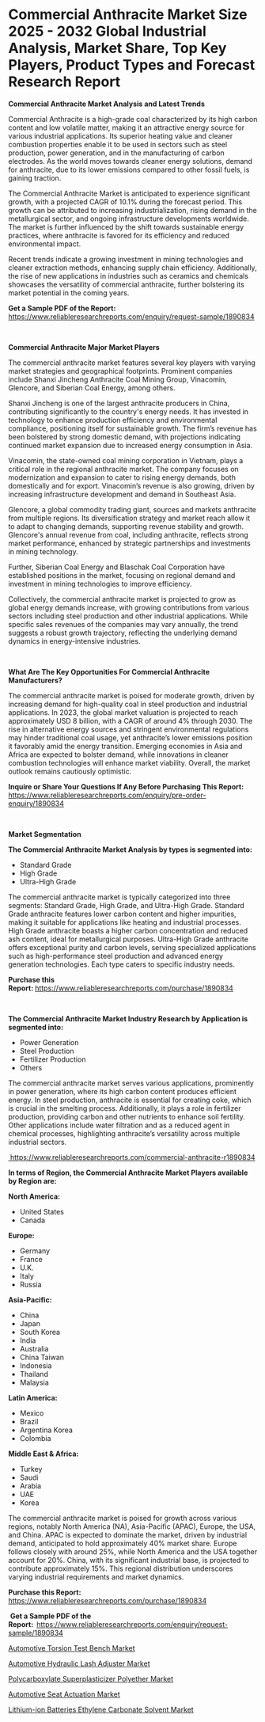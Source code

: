 <p><h1>Commercial Anthracite Market Size 2025 - 2032 Global Industrial Analysis, Market Share, Top Key Players, Product Types and Forecast Research Report</h1></p><p><strong>Commercial Anthracite Market Analysis and Latest Trends</strong></p>
<p><p>Commercial Anthracite is a high-grade coal characterized by its high carbon content and low volatile matter, making it an attractive energy source for various industrial applications. Its superior heating value and cleaner combustion properties enable it to be used in sectors such as steel production, power generation, and in the manufacturing of carbon electrodes. As the world moves towards cleaner energy solutions, demand for anthracite, due to its lower emissions compared to other fossil fuels, is gaining traction.</p><p>The Commercial Anthracite Market is anticipated to experience significant growth, with a projected CAGR of 10.1% during the forecast period. This growth can be attributed to increasing industrialization, rising demand in the metallurgical sector, and ongoing infrastructure developments worldwide. The market is further influenced by the shift towards sustainable energy practices, where anthracite is favored for its efficiency and reduced environmental impact. </p><p>Recent trends indicate a growing investment in mining technologies and cleaner extraction methods, enhancing supply chain efficiency. Additionally, the rise of new applications in industries such as ceramics and chemicals showcases the versatility of commercial anthracite, further bolstering its market potential in the coming years.</p></p>
<p><strong>Get a Sample PDF of the Report:&nbsp;</strong> <a href="https://www.reliableresearchreports.com/enquiry/request-sample/1890834?utm_campaign=13&utm_medium=2&utm_source=Github&utm_content=ia&utm_term=04022025&utm_id=commercial-anthracite">https://www.reliableresearchreports.com/enquiry/request-sample/1890834</a></p>
<p>&nbsp;</p>
<p><strong>Commercial Anthracite Major Market Players</strong></p>
<p><p>The commercial anthracite market features several key players with varying market strategies and geographical footprints. Prominent companies include Shanxi Jincheng Anthracite Coal Mining Group, Vinacomin, Glencore, and Siberian Coal Energy, among others. </p><p>Shanxi Jincheng is one of the largest anthracite producers in China, contributing significantly to the country's energy needs. It has invested in technology to enhance production efficiency and environmental compliance, positioning itself for sustainable growth. The firm’s revenue has been bolstered by strong domestic demand, with projections indicating continued market expansion due to increased energy consumption in Asia.</p><p>Vinacomin, the state-owned coal mining corporation in Vietnam, plays a critical role in the regional anthracite market. The company focuses on modernization and expansion to cater to rising energy demands, both domestically and for export. Vinacomin’s revenue is also growing, driven by increasing infrastructure development and demand in Southeast Asia.</p><p>Glencore, a global commodity trading giant, sources and markets anthracite from multiple regions. Its diversification strategy and market reach allow it to adapt to changing demands, supporting revenue stability and growth. Glencore's annual revenue from coal, including anthracite, reflects strong market performance, enhanced by strategic partnerships and investments in mining technology.</p><p>Further, Siberian Coal Energy and Blaschak Coal Corporation have established positions in the market, focusing on regional demand and investment in mining technologies to improve efficiency. </p><p>Collectively, the commercial anthracite market is projected to grow as global energy demands increase, with growing contributions from various sectors including steel production and other industrial applications. While specific sales revenues of the companies may vary annually, the trend suggests a robust growth trajectory, reflecting the underlying demand dynamics in energy-intensive industries.</p></p>
<p>&nbsp;</p>
<p><strong>What Are The Key Opportunities For Commercial Anthracite Manufacturers?</strong></p>
<p><p>The commercial anthracite market is poised for moderate growth, driven by increasing demand for high-quality coal in steel production and industrial applications. In 2023, the global market valuation is projected to reach approximately USD 8 billion, with a CAGR of around 4% through 2030. The rise in alternative energy sources and stringent environmental regulations may hinder traditional coal usage, yet anthracite’s lower emissions position it favorably amid the energy transition. Emerging economies in Asia and Africa are expected to bolster demand, while innovations in cleaner combustion technologies will enhance market viability. Overall, the market outlook remains cautiously optimistic.</p></p>
<p><strong>Inquire or Share Your Questions If Any Before Purchasing This Report:</strong> <a href="https://www.reliableresearchreports.com/enquiry/pre-order-enquiry/1890834?utm_campaign=13&utm_medium=2&utm_source=Github&utm_content=ia&utm_term=04022025&utm_id=commercial-anthracite">https://www.reliableresearchreports.com/enquiry/pre-order-enquiry/1890834</a></p>
<p>&nbsp;</p>
<p><strong>Market Segmentation</strong></p>
<p><strong>The Commercial Anthracite Market Analysis by types is segmented into:</strong></p>
<p><ul><li>Standard Grade</li><li>High Grade</li><li>Ultra-High Grade</li></ul></p>
<p><p>The commercial anthracite market is typically categorized into three segments: Standard Grade, High Grade, and Ultra-High Grade. Standard Grade anthracite features lower carbon content and higher impurities, making it suitable for applications like heating and industrial processes. High Grade anthracite boasts a higher carbon concentration and reduced ash content, ideal for metallurgical purposes. Ultra-High Grade anthracite offers exceptional purity and carbon levels, serving specialized applications such as high-performance steel production and advanced energy generation technologies. Each type caters to specific industry needs.</p></p>
<p><strong>Purchase this Report:&nbsp;</strong><a href="https://www.reliableresearchreports.com/purchase/1890834?utm_campaign=13&utm_medium=2&utm_source=Github&utm_content=ia&utm_term=04022025&utm_id=commercial-anthracite">https://www.reliableresearchreports.com/purchase/1890834</a></p>
<p>&nbsp;</p>
<p><strong>The Commercial Anthracite Market Industry Research by Application is segmented into:</strong></p>
<p><ul><li>Power Generation</li><li>Steel Production</li><li>Fertilizer Production</li><li>Others</li></ul></p>
<p><p>The commercial anthracite market serves various applications, prominently in power generation, where its high carbon content produces efficient energy. In steel production, anthracite is essential for creating coke, which is crucial in the smelting process. Additionally, it plays a role in fertilizer production, providing carbon and other nutrients to enhance soil fertility. Other applications include water filtration and as a reduced agent in chemical processes, highlighting anthracite’s versatility across multiple industrial sectors.</p></p>
<p><a href="https://www.reliableresearchreports.com/commercial-anthracite-r1890834?utm_campaign=13&utm_medium=2&utm_source=Github&utm_content=ia&utm_term=04022025&utm_id=commercial-anthracite">&nbsp;https://www.reliableresearchreports.com/commercial-anthracite-r1890834</a></p>
<p><strong>In terms of Region, the Commercial Anthracite Market Players available by Region are:</strong></p>
<p>
    <p> <strong> North America: </strong>
        <ul>
            <li>United States</li>
            <li>Canada</li>
        </ul>
        </p> 
    <p> <strong> Europe: </strong>
        <ul>
            <li>Germany</li>
            <li>France</li>
            <li>U.K.</li>
            <li>Italy</li>
            <li>Russia</li>
        </ul>
        </p> 
    <p> <strong> Asia-Pacific: </strong>
        <ul>
            <li>China</li>
            <li>Japan</li>
            <li>South Korea</li>
            <li>India</li>
            <li>Australia</li>
            <li>China Taiwan</li>
            <li>Indonesia</li>
            <li>Thailand</li>
            <li>Malaysia</li>
        </ul>
        </p> 
    <p> <strong> Latin America: </strong>
        <ul>
            <li>Mexico</li>
            <li>Brazil</li>
            <li>Argentina Korea</li>
            <li>Colombia</li>
        </ul>
        </p> 
    <p> <strong> Middle East & Africa: </strong>
        <ul>
            <li>Turkey</li>
            <li>Saudi</li>
            <li>Arabia</li>
            <li>UAE</li>
            <li>Korea</li>
        </ul>
    </p>
    </p>
<p><p>The commercial anthracite market is poised for growth across various regions, notably North America (NA), Asia-Pacific (APAC), Europe, the USA, and China. APAC is expected to dominate the market, driven by industrial demand, anticipated to hold approximately 40% market share. Europe follows closely with around 25%, while North America and the USA together account for 20%. China, with its significant industrial base, is projected to contribute approximately 15%. This regional distribution underscores varying industrial requirements and market dynamics.</p></p>
<p><strong>Purchase this Report: </strong><a href="https://www.reliableresearchreports.com/purchase/1890834?utm_campaign=13&utm_medium=2&utm_source=Github&utm_content=ia&utm_term=04022025&utm_id=commercial-anthracite">https://www.reliableresearchreports.com/purchase/1890834</a></p>
<p>&nbsp;<strong>Get a Sample PDF of the Report:&nbsp;&nbsp;</strong><a href="https://www.reliableresearchreports.com/enquiry/request-sample/1890834?utm_campaign=13&utm_medium=2&utm_source=Github&utm_content=ia&utm_term=04022025&utm_id=commercial-anthracite">https://www.reliableresearchreports.com/enquiry/request-sample/1890834</a></p>
<p><strong></strong></p>
<p><p><a href="https://www.linkedin.com/pulse/automotive-torsion-test-bench-market-research-sales-establishments-8de3e?utm_campaign=13&utm_medium=2&utm_source=Github&utm_content=ia&utm_term=04022025&utm_id=commercial-anthracite">Automotive Torsion Test Bench Market</a></p><p><a href="https://www.linkedin.com/pulse/detailed-automotive-hydraulic-lash-adjuster-market-trend-5ko7e?utm_campaign=13&utm_medium=2&utm_source=Github&utm_content=ia&utm_term=04022025&utm_id=commercial-anthracite">Automotive Hydraulic Lash Adjuster Market</a></p><p><a href="https://github.com/dolorespeddico90/Market-Research-Report-List-1/blob/main/polycarboxylate-superplasticizer-polyether-market.md?utm_campaign=13&utm_medium=2&utm_source=Github&utm_content=ia&utm_term=04022025&utm_id=commercial-anthracite">Polycarboxylate Superplasticizer Polyether Market</a></p><p><a href="https://www.linkedin.com/pulse/analyzing-automotive-seat-actuation-market-107-cagr-growth-gqxbe?utm_campaign=13&utm_medium=2&utm_source=Github&utm_content=ia&utm_term=04022025&utm_id=commercial-anthracite">Automotive Seat Actuation Market</a></p><p><a href="https://github.com/krinerstormy331/Market-Research-Report-List-1/blob/main/lithium-ion-batteries-ethylene-carbonate-solvent-market.md?utm_campaign=13&utm_medium=2&utm_source=Github&utm_content=ia&utm_term=04022025&utm_id=commercial-anthracite">Lithium-ion Batteries Ethylene Carbonate Solvent Market</a></p></p>